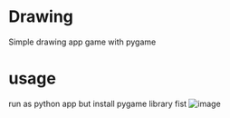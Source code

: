 # Drawing
Simple drawing app game with pygame

# usage
run as python app but install pygame library fist
![image](https://user-images.githubusercontent.com/59798883/186166091-0ced0b95-4157-422f-a58d-26f9961304d5.png)
